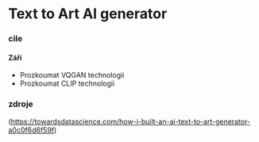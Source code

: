 # Text to Art AI generator

### cile
#### Září
* Prozkoumat VQGAN technologii
* Prozkoumat CLIP technologii



### zdroje 
(https://towardsdatascience.com/how-i-built-an-ai-text-to-art-generator-a0c0f6d6f59f)
